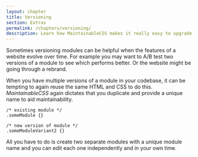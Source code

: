 ```yaml
---
layout: chapter
title: Versioning
section: Extras
permalink: /chapters/versioning/
description: Learn how MaintainableCSS makes it really easy to upgrade and AB test modules for rapidly evolving websites.
---
```


Sometimes versioning modules can be helpful when the features of a website evolve over time. For example you may want to A/B test two versions of a module to see which performs better. Or the website might be going through a rebrand.

When you have multiple versions of a module in your codebase, it can be tempting to again reuse the same HTML and CSS to do this. *MaintainableCSS* again dictates that you duplicate and provide a unique name to aid maintainability.

	/* existing module */
	.someModule {}

	/* new version of module */
	.someModuleVariant2 {}

All you have to do is create two separate modules with a unique module name and you can edit each one independently and in your own time.